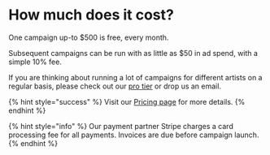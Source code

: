 # How much does it cost?

One campaign up-to $500 is free, every month.

Subsequent campaigns can be run with as little as $50 in ad spend, with a simple 10% fee.&#x20;

If you are thinking about running a lot of campaigns for different artists on a regular basis, please check out our [pro tier](https://b00st.com/#pricing) or drop us an email.

{% hint style="success" %}
Visit our [Pricing page](https://b00st.com/#pricing) for more details.&#x20;
{% endhint %}

{% hint style="info" %}
Our payment partner Stripe charges a card processing fee for all payments. Invoices are due before campaign launch.&#x20;
{% endhint %}
